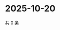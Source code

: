 # 2025-10-20

共 0 条

<!-- BEGIN ZHIHUQUESTIONS -->
<!-- 最后更新时间 Mon Oct 20 2025 05:09:13 GMT+0800 (China Standard Time) -->

<!-- END ZHIHUQUESTIONS -->
